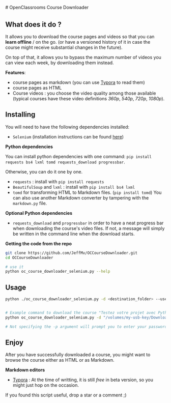 # OpenClassrooms Course Downloader

###### 



## What does it do ?

It allows you to download the course pages and videos so that you can **learn offline** / on the go. (or have a versioned history of it in case the course might receive substantial changes in the future).

On top of that, it allows you to bypass the maximum number of videos you can view each week, by downloading them instead.



**Features**:

- course pages as markdown (you can use [Typora](http://typora.io/) to read them)
- course pages as HTML
- Course videos : you choose the video quality among those available (typical courses have these video definitions *360p*, *540p*, *720p*, *1080p*).



## Installing

You will need to have the following dependencies installed:

- `Selenium`  (installation instructions can be found [here](https://selenium-python.readthedocs.io/installation.html))



**Python dependencies**

You can install python dependencies with one command: `pip install requests bs4 lxml tomd requests_download progressbar`.

Otherwise, you can do it one by one.

- `requests` : install with `pip install requests`
- `BeautifulSoup` and `lxml` : install with `pip install bs4 lxml`
- `tomd` for transforming HTML to Markdown files. (`pip install tomd`)
  You can also use another Markdown converter by tampering with the `markdown.py` file.



**Optional Python dependencies**

- `requests_download` and `progressbar` in order to have a neat progress bar when downloading the course's video files. If not, a message will simply be written in the command line when the download starts.





**Getting the code from the repo**

```bash
git clone https://github.com/JeffMv/OCCourseDownloader.git
cd OCCourseDownloader

# use it
python oc_course_downloader_selenium.py --help
```





## Usage



```bash
python ./oc_course_downloader_selenium.py -d <destination_folder> --username <username> course_url [course_url ...]


# Example command to download the course "Testez votre projet avec Python"
python oc_course_downloader_selenium.py -d "/volumes/my-usb-key/Downloads" -u myusername "https://openclassrooms.com/fr/courses/4425126-testez-votre-projet-avec-python/"

# Not specifying the -p argument will prompt you to enter your password securely without showing it in the console.

```







## Enjoy

After you have successfully downloaded a course, you might want to browse the course either as HTML or as Markdown.

**Markdown editors**

-  [Typora](http://typora.io) : At the time of writting, it is still *free* in beta version, so you might just hop on the occasion.



If you found this script useful, drop a star or a comment ;)